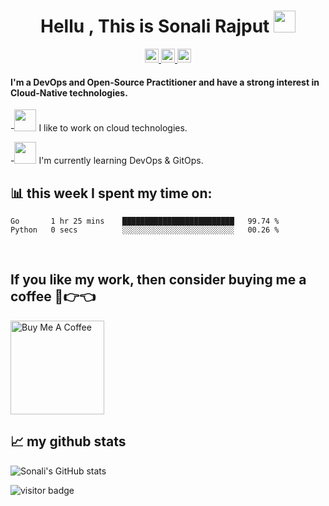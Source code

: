 <h1 align="center">Hellu , This is Sonali Rajput <img src="https://pic.funnygifsbox.com/uploads/2019/06/funnygifsbox.com-2019-06-28-12-23-55-93.gif" width="35"></h1>
<p align="center">
<a href="https://twitter.com/heyiamsra">
  <img  alt="Sonali's  | Twitter" width="22px" src="https://raw.githubusercontent.com/peterthehan/peterthehan/master/assets/twitter.svg" />
</a>
<a href="https://discord.gg/zCyjYMp4Dn">
  <img alt="Sonali's Discord" width="22px" src="https://raw.githubusercontent.com/peterthehan/peterthehan/master/assets/discord.svg" />
</a>
<a href="https://www.linkedin.com/in/sonali-rajput-822aab1b6/">
  <img  alt="Sonali's LinkedIN" width="22px" src="https://raw.githubusercontent.com/peterthehan/peterthehan/master/assets/linkedin.svg" />
</a>
<br>
</p>
<h4>I'm a DevOps and Open-Source Practitioner and have a strong interest in Cloud-Native technologies.</h4>


-<img src="https://pic.funnygifsbox.com/uploads/2019/06/funnygifsbox.com-2019-06-28-12-23-55-93.gif" width="35"> I like to work on cloud technologies.

-<img src="https://pic.funnygifsbox.com/uploads/2019/06/funnygifsbox.com-2019-06-28-12-23-55-93.gif" width="35"> I'm currently learning DevOps & GitOps.



## 📊 **this week I spent my time on:**

<!--START_SECTION:waka-->

```text
Go       1 hr 25 mins    █████████████████████████   99.74 %
Python   0 secs          ░░░░░░░░░░░░░░░░░░░░░░░░░   00.26 %
```

<!--END_SECTION:waka-->


<br>

## If you like my work, then consider buying me a coffee 🥺👉👈

<a href="https://www.buymeacoffee.com/sonalirajput" target="_blank"><img src="https://cdn.buymeacoffee.com/buttons/v2/default-red.png" alt="Buy Me A Coffee" width="150" ></a>



## 📈 my github stats

![Sonali's GitHub stats](https://github-readme-stats.vercel.app/api?username=Sonali-Rajput&count_private=true&show_icons=true&theme=dark&hide_gravatar=true&hide_logo=true&width=400&font=Roboto&title_color=#ffffff&title_font=Roboto&title_size=20&title_weight=bold&body_color=#ffffff&body_font=Roboto&body_size=14&body_weight=normal&border_color=#ffffff&border_width=2&border_radius=5&background_color=#000000&show_more=true&more_color=#ffffff&more_font=Roboto&more_size=14&more_weight=normal&more_background_color=#000000&more_border_color=#ffffff&more_border_width=2&more_border_radius=5&more_text_color=#ffffff&more_text_font=Roboto&more_text_size=14&more_text_weight=normal&show_title=true&show_body=true&show_more=true&show_border=true&show_gravatar=true&show_logo=true&show_icons=true&show_gravatar_border=true&show_gravatar_logo=true&show_gravatar_icon=true&show_gravatar_text=true&show_gravatar_background=true&show_gravatar_border_color=#ffffff&show_gravatar_logo_color=#ffffff&show_gravatar_icon_color=#ffffff&show_gravatar_text_color=#ffffff&show_gravatar_background_color=#000000&show_gravatar_border_width=2&show_gravatar_logo_width=2&show_gravatar_icon_width=2&show_gravatar_text_width=2&show_gravatar_background_width=2&show_gravatar_border_radius=5&show_gravatar_logo_radius=5&show_gravatar_icon_radius=5&show_gravatar_text_radius=5&show_gravatar_background_radius=5&show_g)



![visitor badge](https://visitor-badge.glitch.me/badge?page_id=Sonali-Rajput.visitor-badge&left_text=My%20Page%20Visitors)
